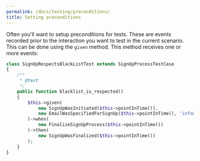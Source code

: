 ```yaml
---
permalink: /docs/testing/preconditions/
title: Setting preconditions
---
```


Often you'll want to setup preconditions for tests. These are events recorded prior
to the interaction you want to test in the current scenario. This can be done
using the `given` method. This method receives one or more events:

```php
class SignUpRespectsBlackListTest extends SignUpProcessTestCase
{
    /**
     * @test
     */
    public function blacklist_is_respected()
    {
        $this->given(
            new SignUpWasInitiated($this->pointInTime()),
            new EmailWasSpecifiedForSignUp($this->pointInTime(), 'info@domain.tld')
        )->when(
            new FinalizeSignUpProcess($this->pointInTime())
        )->then(
            new SignUpWasFinalized($this->pointInTime())
        );
    } 
}
``` 

